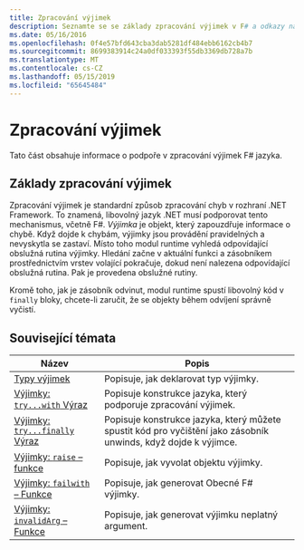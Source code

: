 ```yaml
---
title: Zpracování výjimek
description: Seznamte se se základy zpracování výjimek v F# a odkazy na výrazy a funkce pro zpracování výjimek.
ms.date: 05/16/2016
ms.openlocfilehash: 0f4e57bfd643cba3dab5281df484ebb6162cb4b7
ms.sourcegitcommit: 8699383914c24a0df033393f55db3369db728a7b
ms.translationtype: MT
ms.contentlocale: cs-CZ
ms.lasthandoff: 05/15/2019
ms.locfileid: "65645484"
---
```

# <a name="exception-handling"></a>Zpracování výjimek

Tato část obsahuje informace o podpoře v zpracování výjimek F# jazyka.

## <a name="exception-handling-basics"></a>Základy zpracování výjimek
Zpracování výjimek je standardní způsob zpracování chyb v rozhraní .NET Framework. To znamená, libovolný jazyk .NET musí podporovat tento mechanismus, včetně F#. *Výjimka* je objekt, který zapouzdřuje informace o chybě. Když dojde k chybám, výjimky jsou provádění pravidelných a nevyskytla se zastaví. Místo toho modul runtime vyhledá odpovídající obslužná rutina výjimky. Hledání začne v aktuální funkci a zásobníkem prostřednictvím vrstev volající pokračuje, dokud není nalezena odpovídající obslužná rutina. Pak je provedena obslužné rutiny.

Kromě toho, jak je zásobník odvinut, modul runtime spustí libovolný kód v `finally` bloky, chcete-li zaručit, že se objekty během odvíjení správně vyčistí.

## <a name="related-topics"></a>Související témata

|Název|Popis|
|-----|-----------|
|[Typy výjimek](exception-types.md)|Popisuje, jak deklarovat typ výjimky.|
|[Výjimky: `try...with` Výraz](the-try-with-expression.md)|Popisuje konstrukce jazyka, který podporuje zpracování výjimek.|
|[Výjimky: `try...finally` Výraz](the-try-finally-expression.md)|Popisuje konstrukce jazyka, který můžete spustit kód pro vyčištění jako zásobník unwinds, když dojde k výjimce.|
|[Výjimky: `raise` – funkce](the-raise-Function.md)|Popisuje, jak vyvolat objektu výjimky.|
|[Výjimky: `failwith` – Funkce](the-failwith-function.md)|Popisuje, jak generovat Obecné F# výjimky.|
|[Výjimky: `invalidArg` – Funkce](the-invalidArg-function.md)|Popisuje, jak generovat výjimku neplatný argument.|
